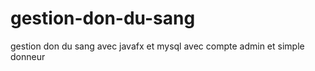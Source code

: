 # gestion-don-du-sang
gestion don du sang avec javafx et mysql avec compte admin et simple donneur 
